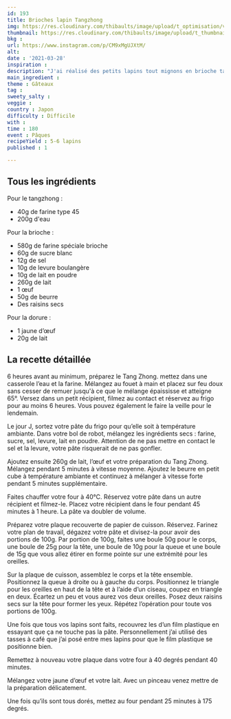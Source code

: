 ```yaml
---
id: 193
title: Brioches lapin Tangzhong
img: https://res.cloudinary.com/thibaults/image/upload/t_optimisation/v1616957773/Recipes/20210328_brioches_lapin.jpg
thumbnail: https://res.cloudinary.com/thibaults/image/upload/t_thumbnail_josie/v1616957773/Recipes/20210328_brioches_lapin.jpg
bkg : 
url: https://www.instagram.com/p/CM9xMgUJXtM/
alt: 
date : '2021-03-28'
inspiration : 
description: "J'ai réalisé des petits lapins tout mignons en brioche tangzhong : une incroyable méthode pour une brioche ultra moëlleuse !"
main_ingredient : 
theme : Gâteaux
tag : 
sweety_salty : 
veggie : 
country : Japon
difficulty : Difficile
with : 
time : 180
event : Pâques
recipeYield : 5-6 lapins
published : 1

---
```


## Tous les ingrédients
Pour le tangzhong :
 - 40g de farine type 45
 - 200g d'eau

Pour la brioche :
 - 580g de farine spéciale brioche
 - 60g de sucre blanc
 - 12g de sel
 - 10g de levure boulangère
 - 10g de lait en poudre
 - 260g de lait
 - 1 œuf
 - 50g de beurre
 - Des raisins secs

Pour la dorure :
 - 1 jaune d’œuf
 - 20g de lait

## La recette détaillée
6 heures avant au minimum, préparez le Tang Zhong. mettez dans une casserole l’eau et la farine. Mélangez au fouet à main et placez sur feu doux sans cesser de remuer jusqu'à ce que le mélange épaississe et atteigne 65°. Versez dans un petit récipient, filmez au contact et réservez au frigo pour au moins 6 heures. Vous pouvez également le faire la veille pour le lendemain.

Le jour J, sortez votre pâte du frigo pour qu’elle soit à température ambiante. Dans votre bol de robot, mélangez les ingrédients secs : farine, sucre, sel, levure, lait en poudre. Attention de ne pas mettre en contact le sel et la levure, votre pâte risquerait de ne pas gonfler.

Ajoutez ensuite 260g de lait, l’œuf et votre préparation du Tang Zhong. Mélangez pendant 5 minutes à vitesse moyenne. Ajoutez le beurre en petit cube à température ambiante et continuez à mélanger à vitesse forte pendant 5 minutes supplémentaire.

Faites chauffer votre four à 40°C. Réservez votre pâte dans un autre récipient et filmez-le. Placez votre récipient dans le four pendant 45 minutes à 1 heure. La pâte va doubler de volume.

Préparez votre plaque recouverte de papier de cuisson. Réservez. Farinez votre plan de travail, dégazez votre pâte et divisez-la pour avoir des portions de 100g. Par portion de 100g, faites une boule 50g pour le corps, une boule de 25g pour la tête, une boule de 10g pour la queue et une boule de 15g que vous allez étirer en forme pointe sur une extrémité pour les oreilles.

Sur la plaque de cuisson, assemblez le corps et la tête ensemble. Positionnez la queue à droite ou à gauche du corps. Positionnez le triangle pour les oreilles en haut de la tête et à l’aide d’un ciseau, coupez en triangle en deux. Écartez un peu et vous aurez vos deux oreilles. Posez deux raisins secs sur la tête pour former les yeux. Répétez l’opération pour toute vos portions de 100g.

Une fois que tous vos lapins sont faits, recouvrez les d’un film plastique en essayant que ça ne touche pas la pâte. Personnellement j’ai utilisé des tasses à café que j’ai posé entre mes lapins pour que le film plastique se positionne bien.

Remettez à nouveau votre plaque dans votre four à 40 degrés pendant 40 minutes.

Mélangez votre jaune d’œuf et votre lait. Avec un pinceau venez mettre de la préparation délicatement.

Une fois qu’ils sont tous dorés, mettez au four pendant 25 minutes à 175 degrés.
